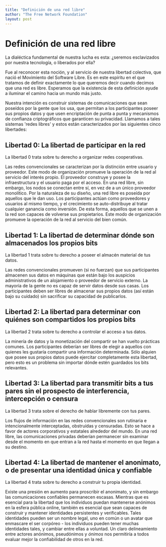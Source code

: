 ```yaml
---
title: "Definición de una red libre"
author: "The Free Network Foundation"
layout: post
---
```


Definición de una red libre
===========================

La dialéctica fundamental de nuestra lucha es esta: ¿seremos
esclavizados por nuestra tecnología, o liberados por ella?

Fue al reconocer esta noción, y al servicio de nuestra libertad
colectiva, que nació el Movimiento del Software Libre. Es en este
espíritu en el que tratamos de definir exactamente lo que queremos decir
cuando decimos que una red es libre. Esperamos que la existencia de esta
definición ayude a iluminar el camino hacia un mundo más justo.

Nuestra intención es construir sistemas de comunicaciones que sean
poseídos por la gente que los usa, que permitan a los participantes
poseer sus propios datos y que usen encriptación de punta a
punta y mecanismos de confianza criptográficos que garanticen su
privacidad. Llamamos a tales sistemas 'redes libres' y estos están
caracterizados por las siguientes cinco libertades:

Libertad 0: La libertad de participar en la red
-----------------------------------------------

La libertad 0 trata sobre tu derecho a organizar redes cooperativas.

Las redes convencionales se caracterizan por la distinción entre usuario
y proveedor. Este modo de organización promueve la operación de la
red al servicio del interés propio. El proveedor construye y posee la
infraestructura y el usuario paga por el acceso. En una red libre, sin
embargo, los nodos se conectan entre sí, en vez de a un único proveedor
monolítico. Por la naturaleza de su diseño, una red libre es poseída
por aquellos que le dan uso. Los participantes actúan como proveedores
y usuarios al mismo tiempo, y el crecimiento se auto-distribuye al
tratar cualquier ganancia como inversión. De esta forma, aquellos que
se unen a la red son capaces de volverse sus propietarios. Este modo de
organización promueve la operación de la red al servicio del bien común.


Libertad 1: La libertad de determinar dónde son almacenados los propios bits
----------------------------------------------------------------------------

La libertad 1 trata sobre tu derecho a poseer el almacén material de tus
datos.

Las redes convencionales promueven (si no fuerzan) que sus participantes
almacenen sus datos en máquinas que están bajo los auspicios
administrativos de un alojamiento o proveedor de servicio externo. La
mayoría de la gente no es capaz de servir datos desde sus casas. Los
participantes deben ser libres de almacenar sus propios datos (así están
bajo su cuidado) sin sacrificar su capacidad de publicarlos.


Libertad 2: La libertad para determinar con quiénes son compartidos los propios bits
------------------------------------------------------------------------------------

La libertad 2 trata sobre tu derecho a controlar el acceso a tus datos.

La minería de datos y la monetización del compartir se han vuelto
prácticas comunes. Los participantes deberían ser libres de elegir
a aquellos con quienes les gustaría compartir una información
determinada. Sólo alquien que posee sus propios datos puede ejercitar
completamente esta libertad, pero esto es un problema sin importar dónde
estén guardados los bits relevantes.


Libertad 3: La libertad para transmitir bits a tus pares sin el prospecto de interferencia, intercepción o censura
------------------------------------------------------------------------------------------------------------------

La libertad 3 trata sobre el derecho de hablar libremente con tus pares.

Los flujos de información en las redes convencionales son rutinaria e
intencionalmente interceptadas, obstruídas y censuradas. Esto se hace a
favor de actores corporativos y estatales alrededor del mundo. En una
red libre, las comunicaciones privadas deberían permanecer sin examinar
desde el momento en que entran a la red hasta el momento en que llegan a
su destino.

Libertad 4: La libertad de mantener el anonimato, o de presentar una identidad única y confiable
------------------------------------------------------------------------------------------------

La libertad 4 trata sobre tu derecho a construir tu propia identidad.

Existe una presión en aumento para proscribir el anonimato, y sin
embargo las comunicaciones confiables permanecen escasas. Mientras
que es esencial para la libertad que los individuos puedan mantenerse
anónimos en la esfera pública online, también es esencial que
sean capaces de construir y mantener identidades persistentes y
verificables. Tales identidades pueden ser un nombre legal, uno en
común o un avatar que enmascare el ser corpóreo - los individuos pueden
tener muchas identidades tales, y cambiar entre ellas a voluntad. Un
claro delineamiento entre actores anónimos, pseudónimos y _ónimos_ nos
permitiría a todos evaluar mejor la confiabilidad de otros en la red.

